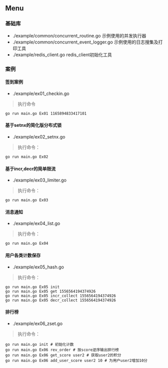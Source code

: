 

## Menu

### 基础库
* ./example/common/concurrent_routine.go 示例使用的并发执行器
* ./example/common/concurrent_event_logger.go 示例使用的日志搜集及打印工具
* ./example/redis_client.go redis_client初始化工具

### 案例
#### 签到案例
* ./example/ex01_checkin.go 
> 执行命令
```shell
go run main.go Ex01 1165894833417101
```

#### 基于setnx的简化版分布式锁
* ./example/ex02_setnx.go 
> 执行命令：
```shell
go run main.go Ex02
```

#### 基于incr,decr的简单限流
* ./example/ex03_limiter.go
> 执行命令：
```shell
go run main.go Ex03
```

#### 消息通知
* ./example/ex04_list.go
> 执行命令：
```shell
go run main.go Ex04
```

#### 用户各类计数保存
* ./example/ex05_hash.go
> 执行命令：
```shell
go run main.go Ex05 init
go run main.go Ex05 get 1556564194374926
go run main.go Ex05 incr_collect 1556564194374926
go run main.go Ex05 decr_collect 1556564194374926
```

#### 排行榜
* ./example/ex06_zset.go
> 执行命令：
```shell
go run main.go init # 初始化计数
go run main.go Ex06 rev_order # 按score逆序输出排行榜
go run main.go Ex06 get_score user2 # 获取user2的积分
go run main.go Ex06 add_user_score user2 10 # 为用户user2增加10分
```

